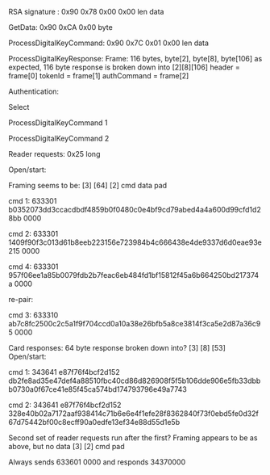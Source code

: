 RSA signature : 0x90 0x78 0x00 0x00 len data

GetData: 0x90 0xCA 0x00 byte

ProcessDigitalKeyCommand: 0x90 0x7C 0x01 0x00 len data

ProcessDigitalKeyResponse:
Frame: 116 bytes, byte[2], byte[8], byte[106]
as expected, 116 byte response is broken down into [2][8][106]
header = frame[0]
tokenId = frame[1]
authCommand = frame[2]

Authentication:

Select

ProcessDigitalKeyCommand 1

ProcessDigitalKeyCommand 2

Reader requests: 0x25 long

Open/start:

Framing seems to be:
[3] [64] [2]
cmd data pad

cmd 1:
633301 b0352073dd3ccacdbdf4859b0f0480c0e4bf9cd79abed4a4a600d99cfd1d28bb 0000

cmd 2:
633301 1409f90f3c013d61b8eeb223156e723984b4c666438e4de9337d6d0eae93e215 0000

cmd 4:
633301 957f06ee1a85b0079fdb2b7feac6eb484fd1bf15812f45a6b664250bd217374a 0000

re-pair:

cmd 3:
633310 ab7c8fc2500c2c5a1f9f704ccd0a10a38e26bfb5a8ce3814f3ca5e2d87a36c95 0000

Card responses: 
64 byte response 
broken down into?
[3] [8] [53]
Open/start:

cmd 1:
343641 e87f76f4bcf2d152 db2fe8ad35e47def4a88510fbc40cd86d826908f5f5b106dde906e5fb33dbbb0730a0f67ce41e85f45ca574bd174793796e49a7743

cmd 2:
343641 e87f76f4bcf2d152 328e40b02a7172aaf938414c71b6e6e4f1efe28f8362840f73f0ebd5fe0d32f67d75442bf00c8ecff90a0edfe13ef34e88d55d1e5b

Second set of reader requests run after the first? 
Framing appears to be as above, but no data
[3] [2]
cmd pad

Always sends 633601 0000 and responds 34370000
